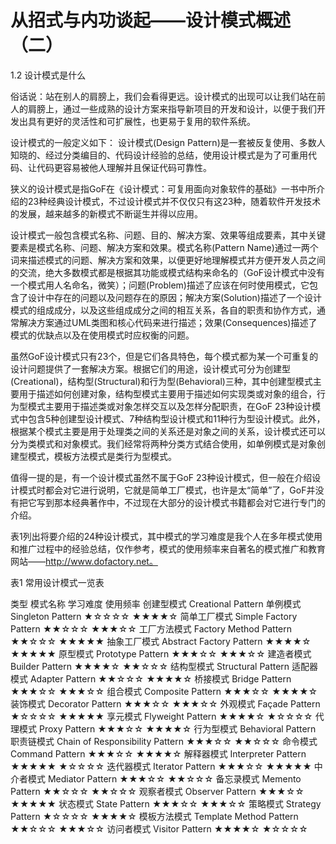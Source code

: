# 从招式与内功谈起——设计模式概述（二）

1.2 设计模式是什么

俗话说：站在别人的肩膀上，我们会看得更远。设计模式的出现可以让我们站在前人的肩膀上，通过一些成熟的设计方案来指导新项目的开发和设计，以便于我们开发出具有更好的灵活性和可扩展性，也更易于复用的软件系统。

设计模式的一般定义如下：
设计模式(Design Pattern)是一套被反复使用、多数人知晓的、经过分类编目的、代码设计经验的总结，使用设计模式是为了可重用代码、让代码更容易被他人理解并且保证代码可靠性。

狭义的设计模式是指GoF在《设计模式：可复用面向对象软件的基础》一书中所介绍的23种经典设计模式，不过设计模式并不仅仅只有这23种，随着软件开发技术的发展，越来越多的新模式不断诞生并得以应用。

设计模式一般包含模式名称、问题、目的、解决方案、效果等组成要素，其中关键要素是模式名称、问题、解决方案和效果。模式名称(Pattern Name)通过一两个词来描述模式的问题、解决方案和效果，以便更好地理解模式并方便开发人员之间的交流，绝大多数模式都是根据其功能或模式结构来命名的（GoF设计模式中没有一个模式用人名命名，微笑）；问题(Problem)描述了应该在何时使用模式，它包含了设计中存在的问题以及问题存在的原因；解决方案(Solution)描述了一个设计模式的组成成分，以及这些组成成分之间的相互关系，各自的职责和协作方式，通常解决方案通过UML类图和核心代码来进行描述；效果(Consequences)描述了模式的优缺点以及在使用模式时应权衡的问题。

虽然GoF设计模式只有23个，但是它们各具特色，每个模式都为某一个可重复的设计问题提供了一套解决方案。根据它们的用途，设计模式可分为创建型(Creational)，结构型(Structural)和行为型(Behavioral)三种，其中创建型模式主要用于描述如何创建对象，结构型模式主要用于描述如何实现类或对象的组合，行为型模式主要用于描述类或对象怎样交互以及怎样分配职责，在GoF 23种设计模式中包含5种创建型设计模式、7种结构型设计模式和11种行为型设计模式。此外，根据某个模式主要是用于处理类之间的关系还是对象之间的关系，设计模式还可以分为类模式和对象模式。我们经常将两种分类方式结合使用，如单例模式是对象创建型模式，模板方法模式是类行为型模式。

值得一提的是，有一个设计模式虽然不属于GoF 23种设计模式，但一般在介绍设计模式时都会对它进行说明，它就是简单工厂模式，也许是太“简单”了，GoF并没有把它写到那本经典著作中，不过现在大部分的设计模式书籍都会对它进行专门的介绍。

表1列出将要介绍的24种设计模式，其中模式的学习难度是我个人在多年模式使用和推广过程中的经验总结，仅作参考，模式的使用频率来自著名的模式推广和教育网站——http://www.dofactory.net。


表1  常用设计模式一览表

类型
模式名称
学习难度
使用频率
创建型模式
Creational Pattern
单例模式
Singleton Pattern
★☆☆☆☆
★★★★☆
简单工厂模式
Simple Factory Pattern
★★☆☆☆
★★★☆☆
工厂方法模式
Factory Method Pattern
★★☆☆☆
★★★★★
抽象工厂模式
Abstract  Factory Pattern
★★★★☆
★★★★★
原型模式
Prototype Pattern
★★★☆☆
★★★☆☆
建造者模式
Builder Pattern
★★★★☆
★★☆☆☆
结构型模式
Structural Pattern
适配器模式
Adapter Pattern
★★☆☆☆
★★★★☆
桥接模式
Bridge  Pattern
★★★☆☆
★★★☆☆
组合模式
Composite  Pattern
★★★☆☆
★★★★☆
装饰模式
Decorator  Pattern
★★★☆☆
★★★☆☆
外观模式
Façade  Pattern
★☆☆☆☆
★★★★★
享元模式
Flyweight  Pattern
★★★★☆
★☆☆☆☆
代理模式
Proxy  Pattern
★★★☆☆
★★★★☆
行为型模式
Behavioral Pattern
职责链模式
Chain  of Responsibility Pattern
★★★☆☆
★★☆☆☆
命令模式
Command  Pattern
★★★☆☆
★★★★☆
解释器模式
Interpreter  Pattern
★★★★★
★☆☆☆☆
迭代器模式
Iterator  Pattern
★★★☆☆
★★★★★
中介者模式
Mediator  Pattern
★★★☆☆
★★☆☆☆
备忘录模式
Memento  Pattern
★★☆☆☆
★★☆☆☆
观察者模式
Observer  Pattern
★★★☆☆
★★★★★
状态模式
State  Pattern
★★★☆☆
★★★☆☆
策略模式
Strategy  Pattern
★☆☆☆☆
★★★★☆
模板方法模式
Template  Method Pattern
★★☆☆☆
★★★☆☆
访问者模式
Visitor  Pattern
★★★★☆
★☆☆☆☆
